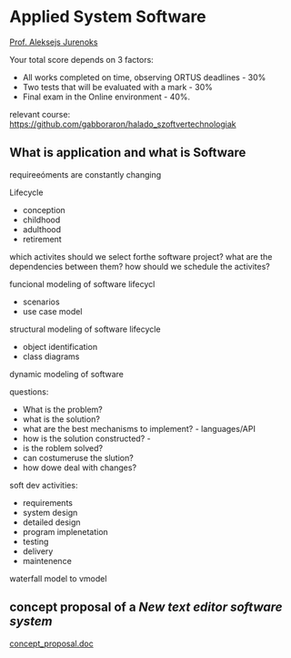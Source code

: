 # Applied System Software

[Prof. Aleksejs Jurenoks](mailto:aleksejs.jurenoks@rtu.lv)  

Your total score depends on 3 factors:
-  All works completed on time, observing ORTUS deadlines - 30%
-  Two tests that will be evaluated with a mark - 30%
-  Final exam in the Online environment - 40%.

relevant course: https://github.com/gabboraron/halado_szoftvertechnologiak

## What is application and what is Software
requireeóments are constantly changing

Lifecycle
- conception
- childhood
- adulthood
- retirement


which activites should we select forthe software project? what are the dependencies between them? how should we schedule the activites?

funcional modeling of software lifecycl
- scenarios
- use case model

structural modeling of software lifecycle
- object identification
- class diagrams

dynamic modeling of software

questions:
- What is the problem?
- what is the solution?
- what are the best mechanisms to implement? - languages/API
- how is the solution constructed? - 
- is the roblem solved?
- can costumeruse the slution?
- how dowe deal with changes?

soft dev activities:
- requirements
- system design
- detailed design
- program implenetation
- testing
- delivery
- maintenence

waterfall model to vmodel

## concept proposal of a *New text editor software system*
[concept_proposal.doc](https://github.com/gabboraron/Applied_System_Software/blob/main/concept_proposal.doc)








